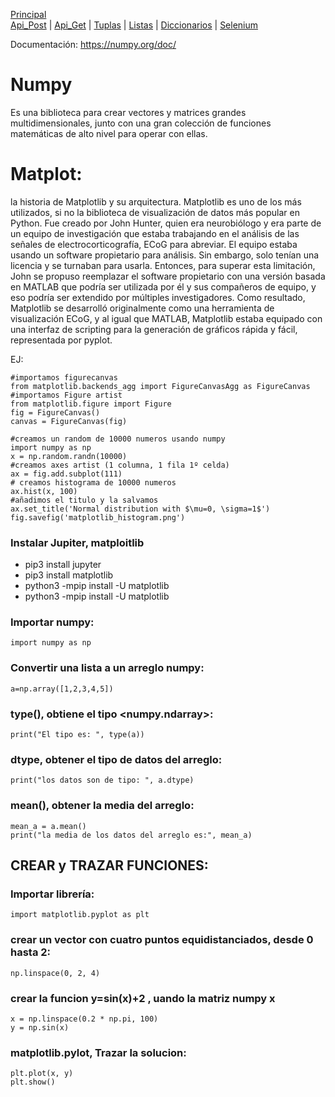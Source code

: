 
[Principal](../README.md)<br/>
[Api_Post](READMEPOST.md) | [Api_Get](READMEGET.md)  | [Tuplas](READMETupleSet.md) | [Listas](READMELIST.md) | [Diccionarios](READMEDIC.md) | [Selenium](../Selenium/README.md)

Documentación: <https://numpy.org/doc/>

# Numpy
Es una biblioteca para crear vectores y matrices grandes multidimensionales, junto con una gran colección de funciones matemáticas de alto nivel para operar con ellas.

# Matplot:
la historia de Matplotlib y su arquitectura. Matplotlib es uno de los más utilizados, si no la biblioteca de visualización de datos más popular en Python. Fue creado por John Hunter, quien era neurobiólogo y era parte de un equipo de investigación que estaba trabajando en el análisis de las señales de electrocorticografía, ECoG para abreviar. El equipo estaba usando un software propietario para análisis. Sin embargo, solo tenían una licencia y se turnaban para usarla. Entonces, para superar esta limitación, John se propuso reemplazar el software propietario con una versión basada en MATLAB que podría ser utilizada por él y sus compañeros de equipo, y eso podría ser extendido por múltiples investigadores. Como resultado, Matplotlib se desarrolló originalmente como una herramienta de visualización ECoG, y al igual que MATLAB, Matplotlib estaba equipado con una interfaz de scripting para la generación de gráficos rápida y fácil, representada por pyplot. 

EJ:

    #importamos figurecanvas
    from matplotlib.backends_agg import FigureCanvasAgg as FigureCanvas
    #importamos Figure artist
    from matplotlib.figure import Figure
    fig = FigureCanvas()
    canvas = FigureCanvas(fig)
        
    #creamos un random de 10000 numeros usando numpy
    import numpy as np
    x = np.random.randn(10000)
    #creamos axes artist (1 columna, 1 fila 1º celda)
    ax = fig.add.subplot(111)
    # creamos histograma de 10000 numeros
    ax.hist(x, 100)
    #añadimos el titulo y la salvamos
    ax.set_title('Normal distribution with $\mu=0, \sigma=1$')
    fig.savefig('matplotlib_histogram.png')

### Instalar Jupiter, matploitlib
- pip3 install jupyter 
- pip3 install matplotlib
- python3 -mpip install -U matplotlib
- python3 -mpip install -U matplotlib

### Importar numpy:
    import numpy as np

### Convertir una lista a un arreglo numpy:
    a=np.array([1,2,3,4,5])
    
### type(), obtiene el tipo <numpy.ndarray>:
    print("El tipo es: ", type(a))
    
### dtype, obtener el tipo de datos del arreglo:
    print("los datos son de tipo: ", a.dtype)
    
### mean(), obtener la media del arreglo:
    mean_a = a.mean()
    print("la media de los datos del arreglo es:", mean_a)
  
## CREAR y TRAZAR FUNCIONES:
### Importar librería:
    import matplotlib.pyplot as plt
    
### crear un vector con cuatro puntos equidistanciados, desde 0 hasta 2:
    np.linspace(0, 2, 4)

### crear la funcion y=sin(x)+2 , uando la matriz numpy x
    x = np.linspace(0.2 * np.pi, 100)
    y = np.sin(x)
    
### matplotlib.pylot, Trazar la solucion:
    plt.plot(x, y)
    plt.show()
